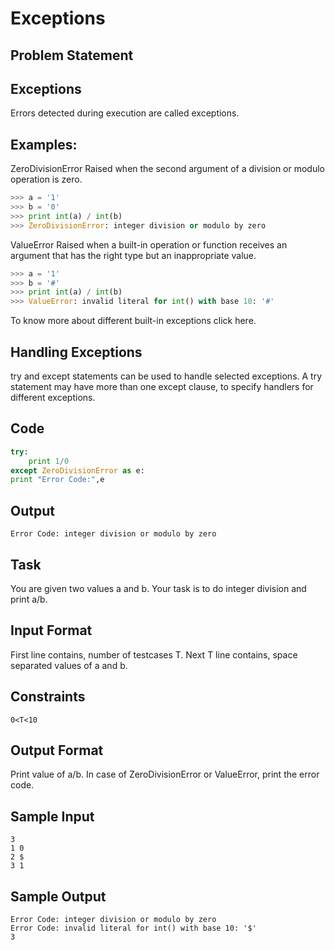# Exceptions

## Problem Statement

## Exceptions

Errors detected during execution are called exceptions.

## Examples:

ZeroDivisionError
Raised when the second argument of a division or modulo operation is zero.
```python
>>> a = '1'
>>> b = '0'
>>> print int(a) / int(b)
>>> ZeroDivisionError: integer division or modulo by zero
```
ValueError
Raised when a built-in operation or function receives an argument that has the right type but an inappropriate value.
```python
>>> a = '1'
>>> b = '#'
>>> print int(a) / int(b)
>>> ValueError: invalid literal for int() with base 10: '#'
```
To know more about different built-in exceptions click here.

## Handling Exceptions

try and except statements can be used to handle selected exceptions. A try statement may have more than one except clause, to specify handlers for different exceptions.

## Code
```python
try:
    print 1/0
except ZeroDivisionError as e:
print "Error Code:",e
```
## Output
```
Error Code: integer division or modulo by zero
```
## Task

You are given two values a and b.
Your task is to do integer division and print a/b.

## Input Format

First line contains, number of testcases T.
Next T line contains, space separated values of a and b.

## Constraints
```
0<T<10
```
## Output Format

Print value of a/b.
In case of ZeroDivisionError or ValueError, print the error code.

## Sample Input
```
3
1 0
2 $
3 1
```
## Sample Output
```
Error Code: integer division or modulo by zero
Error Code: invalid literal for int() with base 10: '$'
3
```
